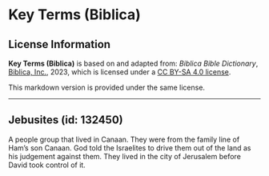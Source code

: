 # Key Terms (Biblica)

## License Information

**Key Terms (Biblica)** is based on and adapted from: _Biblica Bible Dictionary_, [Biblica, Inc.](https://www.biblica.com/), 2023, which is licensed under a [CC BY-SA 4.0 license](https://creativecommons.org/licenses/by-sa/4.0/legalcode.en).

This markdown version is provided under the same license.



--------------------------------

## Jebusites (id: 132450)

A people group that lived in Canaan. They were from the family line of Ham’s son Canaan. God told the Israelites to drive them out of the land as his judgement against them. They lived in the city of Jerusalem before David took control of it.


